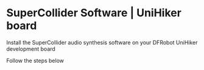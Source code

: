 # SuperCollider Software | UniHiker board
Install the SuperCollider audio synthesis software on your DFRobot UniHiker development board

Follow the steps below
